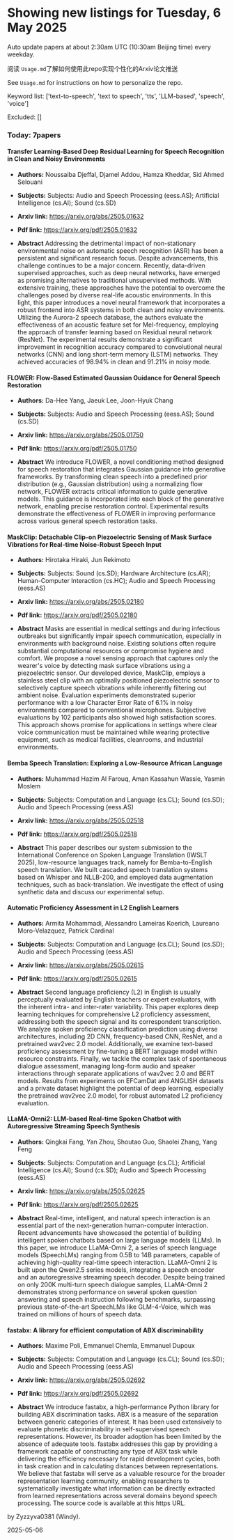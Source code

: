 # Showing new listings for Tuesday, 6 May 2025
Auto update papers at about 2:30am UTC (10:30am Beijing time) every weekday.


阅读 `Usage.md`了解如何使用此repo实现个性化的Arxiv论文推送

See `Usage.md` for instructions on how to personalize the repo. 


Keyword list: ['text-to-speech', 'text to speech', 'tts', 'LLM-based', 'speech', 'voice']


Excluded: []


### Today: 7papers 
#### Transfer Learning-Based Deep Residual Learning for Speech Recognition in Clean and Noisy Environments
 - **Authors:** Noussaiba Djeffal, Djamel Addou, Hamza Kheddar, Sid Ahmed Selouani
 - **Subjects:** Subjects:
Audio and Speech Processing (eess.AS); Artificial Intelligence (cs.AI); Sound (cs.SD)
 - **Arxiv link:** https://arxiv.org/abs/2505.01632

 - **Pdf link:** https://arxiv.org/pdf/2505.01632

 - **Abstract**
 Addressing the detrimental impact of non-stationary environmental noise on automatic speech recognition (ASR) has been a persistent and significant research focus. Despite advancements, this challenge continues to be a major concern. Recently, data-driven supervised approaches, such as deep neural networks, have emerged as promising alternatives to traditional unsupervised methods. With extensive training, these approaches have the potential to overcome the challenges posed by diverse real-life acoustic environments. In this light, this paper introduces a novel neural framework that incorporates a robust frontend into ASR systems in both clean and noisy environments. Utilizing the Aurora-2 speech database, the authors evaluate the effectiveness of an acoustic feature set for Mel-frequency, employing the approach of transfer learning based on Residual neural network (ResNet). The experimental results demonstrate a significant improvement in recognition accuracy compared to convolutional neural networks (CNN) and long short-term memory (LSTM) networks. They achieved accuracies of 98.94% in clean and 91.21% in noisy mode.
#### FLOWER: Flow-Based Estimated Gaussian Guidance for General Speech Restoration
 - **Authors:** Da-Hee Yang, Jaeuk Lee, Joon-Hyuk Chang
 - **Subjects:** Subjects:
Audio and Speech Processing (eess.AS); Sound (cs.SD)
 - **Arxiv link:** https://arxiv.org/abs/2505.01750

 - **Pdf link:** https://arxiv.org/pdf/2505.01750

 - **Abstract**
 We introduce FLOWER, a novel conditioning method designed for speech restoration that integrates Gaussian guidance into generative frameworks. By transforming clean speech into a predefined prior distribution (e.g., Gaussian distribution) using a normalizing flow network, FLOWER extracts critical information to guide generative models. This guidance is incorporated into each block of the generative network, enabling precise restoration control. Experimental results demonstrate the effectiveness of FLOWER in improving performance across various general speech restoration tasks.
#### MaskClip: Detachable Clip-on Piezoelectric Sensing of Mask Surface Vibrations for Real-time Noise-Robust Speech Input
 - **Authors:** Hirotaka Hiraki, Jun Rekimoto
 - **Subjects:** Subjects:
Sound (cs.SD); Hardware Architecture (cs.AR); Human-Computer Interaction (cs.HC); Audio and Speech Processing (eess.AS)
 - **Arxiv link:** https://arxiv.org/abs/2505.02180

 - **Pdf link:** https://arxiv.org/pdf/2505.02180

 - **Abstract**
 Masks are essential in medical settings and during infectious outbreaks but significantly impair speech communication, especially in environments with background noise. Existing solutions often require substantial computational resources or compromise hygiene and comfort. We propose a novel sensing approach that captures only the wearer's voice by detecting mask surface vibrations using a piezoelectric sensor. Our developed device, MaskClip, employs a stainless steel clip with an optimally positioned piezoelectric sensor to selectively capture speech vibrations while inherently filtering out ambient noise. Evaluation experiments demonstrated superior performance with a low Character Error Rate of 6.1\% in noisy environments compared to conventional microphones. Subjective evaluations by 102 participants also showed high satisfaction scores. This approach shows promise for applications in settings where clear voice communication must be maintained while wearing protective equipment, such as medical facilities, cleanrooms, and industrial environments.
#### Bemba Speech Translation: Exploring a Low-Resource African Language
 - **Authors:** Muhammad Hazim Al Farouq, Aman Kassahun Wassie, Yasmin Moslem
 - **Subjects:** Subjects:
Computation and Language (cs.CL); Sound (cs.SD); Audio and Speech Processing (eess.AS)
 - **Arxiv link:** https://arxiv.org/abs/2505.02518

 - **Pdf link:** https://arxiv.org/pdf/2505.02518

 - **Abstract**
 This paper describes our system submission to the International Conference on Spoken Language Translation (IWSLT 2025), low-resource languages track, namely for Bemba-to-English speech translation. We built cascaded speech translation systems based on Whisper and NLLB-200, and employed data augmentation techniques, such as back-translation. We investigate the effect of using synthetic data and discuss our experimental setup.
#### Automatic Proficiency Assessment in L2 English Learners
 - **Authors:** Armita Mohammadi, Alessandro Lameiras Koerich, Laureano Moro-Velazquez, Patrick Cardinal
 - **Subjects:** Subjects:
Computation and Language (cs.CL); Sound (cs.SD); Audio and Speech Processing (eess.AS)
 - **Arxiv link:** https://arxiv.org/abs/2505.02615

 - **Pdf link:** https://arxiv.org/pdf/2505.02615

 - **Abstract**
 Second language proficiency (L2) in English is usually perceptually evaluated by English teachers or expert evaluators, with the inherent intra- and inter-rater variability. This paper explores deep learning techniques for comprehensive L2 proficiency assessment, addressing both the speech signal and its correspondent transcription. We analyze spoken proficiency classification prediction using diverse architectures, including 2D CNN, frequency-based CNN, ResNet, and a pretrained wav2vec 2.0 model. Additionally, we examine text-based proficiency assessment by fine-tuning a BERT language model within resource constraints. Finally, we tackle the complex task of spontaneous dialogue assessment, managing long-form audio and speaker interactions through separate applications of wav2vec 2.0 and BERT models. Results from experiments on EFCamDat and ANGLISH datasets and a private dataset highlight the potential of deep learning, especially the pretrained wav2vec 2.0 model, for robust automated L2 proficiency evaluation.
#### LLaMA-Omni2: LLM-based Real-time Spoken Chatbot with Autoregressive Streaming Speech Synthesis
 - **Authors:** Qingkai Fang, Yan Zhou, Shoutao Guo, Shaolei Zhang, Yang Feng
 - **Subjects:** Subjects:
Computation and Language (cs.CL); Artificial Intelligence (cs.AI); Sound (cs.SD); Audio and Speech Processing (eess.AS)
 - **Arxiv link:** https://arxiv.org/abs/2505.02625

 - **Pdf link:** https://arxiv.org/pdf/2505.02625

 - **Abstract**
 Real-time, intelligent, and natural speech interaction is an essential part of the next-generation human-computer interaction. Recent advancements have showcased the potential of building intelligent spoken chatbots based on large language models (LLMs). In this paper, we introduce LLaMA-Omni 2, a series of speech language models (SpeechLMs) ranging from 0.5B to 14B parameters, capable of achieving high-quality real-time speech interaction. LLaMA-Omni 2 is built upon the Qwen2.5 series models, integrating a speech encoder and an autoregressive streaming speech decoder. Despite being trained on only 200K multi-turn speech dialogue samples, LLaMA-Omni 2 demonstrates strong performance on several spoken question answering and speech instruction following benchmarks, surpassing previous state-of-the-art SpeechLMs like GLM-4-Voice, which was trained on millions of hours of speech data.
#### fastabx: A library for efficient computation of ABX discriminability
 - **Authors:** Maxime Poli, Emmanuel Chemla, Emmanuel Dupoux
 - **Subjects:** Subjects:
Computation and Language (cs.CL); Sound (cs.SD); Audio and Speech Processing (eess.AS)
 - **Arxiv link:** https://arxiv.org/abs/2505.02692

 - **Pdf link:** https://arxiv.org/pdf/2505.02692

 - **Abstract**
 We introduce fastabx, a high-performance Python library for building ABX discrimination tasks. ABX is a measure of the separation between generic categories of interest. It has been used extensively to evaluate phonetic discriminability in self-supervised speech representations. However, its broader adoption has been limited by the absence of adequate tools. fastabx addresses this gap by providing a framework capable of constructing any type of ABX task while delivering the efficiency necessary for rapid development cycles, both in task creation and in calculating distances between representations. We believe that fastabx will serve as a valuable resource for the broader representation learning community, enabling researchers to systematically investigate what information can be directly extracted from learned representations across several domains beyond speech processing. The source code is available at this https URL.


by Zyzzyva0381 (Windy). 


2025-05-06
